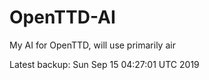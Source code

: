 # OpenTTD-AI
My AI for OpenTTD, will use primarily air

Latest backup: Sun Sep 15 04:27:01 UTC 2019
